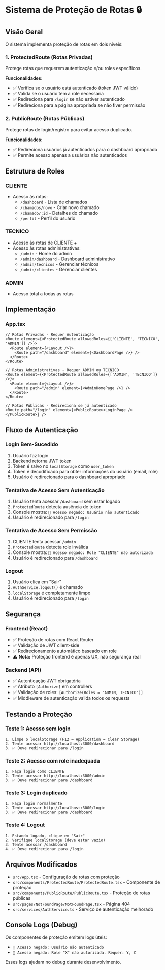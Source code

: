 # Sistema de Proteção de Rotas 🔒

## Visão Geral

O sistema implementa proteção de rotas em dois níveis:

### 1. ProtectedRoute (Rotas Privadas)
Protege rotas que requerem autenticação e/ou roles específicos.

**Funcionalidades:**
- ✅ Verifica se o usuário está autenticado (token JWT válido)
- ✅ Valida se o usuário tem a role necessária
- ✅ Redireciona para `/login` se não estiver autenticado
- ✅ Redireciona para a página apropriada se não tiver permissão

### 2. PublicRoute (Rotas Públicas)
Protege rotas de login/registro para evitar acesso duplicado.

**Funcionalidades:**
- ✅ Redireciona usuários já autenticados para o dashboard apropriado
- ✅ Permite acesso apenas a usuários não autenticados

## Estrutura de Roles

### CLIENTE
- Acesso às rotas:
  - `/dashboard` - Lista de chamados
  - `/chamados/novo` - Criar novo chamado
  - `/chamado/:id` - Detalhes do chamado
  - `/perfil` - Perfil do usuário

### TECNICO
- Acesso às rotas de CLIENTE +
- Acesso às rotas administrativas:
  - `/admin` - Home do admin
  - `/admin/dashboard` - Dashboard administrativo
  - `/admin/tecnicos` - Gerenciar técnicos
  - `/admin/clientes` - Gerenciar clientes

### ADMIN
- Acesso total a todas as rotas

## Implementação

### App.tsx
```tsx
// Rotas Privadas - Requer Autenticação
<Route element={<ProtectedRoute allowedRoles={['CLIENTE', 'TECNICO', 'ADMIN']} />}>
  <Route element={<Layout />}>
    <Route path="/dashboard" element={<DashboardPage />} />
  </Route>
</Route>

// Rotas Administrativas - Requer ADMIN ou TECNICO
<Route element={<ProtectedRoute allowedRoles={['ADMIN', 'TECNICO']} />}>
  <Route element={<Layout />}>
    <Route path="/admin" element={<AdminHomePage />} />
  </Route>
</Route>

// Rotas Públicas - Redireciona se já autenticado
<Route path="/login" element={<PublicRoute><LoginPage /></PublicRoute>} />
```

## Fluxo de Autenticação

### Login Bem-Sucedido
1. Usuário faz login
2. Backend retorna JWT token
3. Token é salvo no `localStorage` como `user_token`
4. Token é decodificado para obter informações do usuário (email, role)
5. Usuário é redirecionado para o dashboard apropriado

### Tentativa de Acesso Sem Autenticação
1. Usuário tenta acessar `/dashboard` sem estar logado
2. `ProtectedRoute` detecta ausência de token
3. Console mostra: `🚫 Acesso negado: Usuário não autenticado`
4. Usuário é redirecionado para `/login`

### Tentativa de Acesso Sem Permissão
1. CLIENTE tenta acessar `/admin`
2. `ProtectedRoute` detecta role inválida
3. Console mostra: `🚫 Acesso negado: Role "CLIENTE" não autorizada`
4. Usuário é redirecionado para `/dashboard`

### Logout
1. Usuário clica em "Sair"
2. `AuthService.logout()` é chamado
3. `localStorage` é completamente limpo
4. Usuário é redirecionado para `/login`

## Segurança

### Frontend (React)
- ✅ Proteção de rotas com React Router
- ✅ Validação de JWT client-side
- ✅ Redirecionamento automático baseado em role
- ⚠️ **Nota:** Proteção frontend é apenas UX, não segurança real

### Backend (API)
- ✅ Autenticação JWT obrigatória
- ✅ Atributo `[Authorize]` em controllers
- ✅ Validação de roles: `[Authorize(Roles = "ADMIN, TECNICO")]`
- ✅ Middleware de autenticação valida todos os requests

## Testando a Proteção

### Teste 1: Acesso sem login
```
1. Limpe o localStorage (F12 → Application → Clear Storage)
2. Tente acessar http://localhost:3000/dashboard
3. ✅ Deve redirecionar para /login
```

### Teste 2: Acesso com role inadequada
```
1. Faça login como CLIENTE
2. Tente acessar http://localhost:3000/admin
3. ✅ Deve redirecionar para /dashboard
```

### Teste 3: Login duplicado
```
1. Faça login normalmente
2. Tente acessar http://localhost:3000/login
3. ✅ Deve redirecionar para /dashboard
```

### Teste 4: Logout
```
1. Estando logado, clique em "Sair"
2. Verifique localStorage (deve estar vazio)
3. Tente acessar /dashboard
4. ✅ Deve redirecionar para /login
```

## Arquivos Modificados

- `src/App.tsx` - Configuração de rotas com proteção
- `src/components/ProtectedRoute/ProtectedRoute.tsx` - Componente de proteção
- `src/components/PublicRoute/PublicRoute.tsx` - Proteção de rotas públicas
- `src/pages/NotFoundPage/NotFoundPage.tsx` - Página 404
- `src/services/AuthService.ts` - Serviço de autenticação melhorado

## Console Logs (Debug)

Os componentes de proteção emitem logs úteis:

- `🚫 Acesso negado: Usuário não autenticado`
- `🚫 Acesso negado: Role "X" não autorizada. Requer: Y, Z`

Esses logs ajudam no debug durante desenvolvimento.
